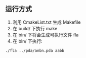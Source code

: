 ## 运行方式

1. 利用 CmakeList.txt 生成 Makefile
2. 在 build/ 下执行 make
3. 在 bin/ 下将会生成可执行文件 fla
4. 在 bin/ 下执行:

```bash
./fla ../pda/anbn.pda aabb
```
